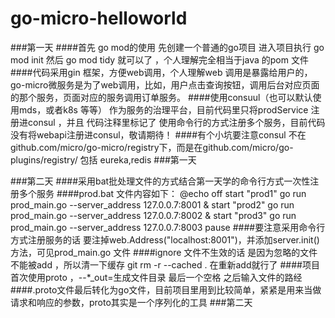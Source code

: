 # go-micro-helloworld
###第一天
####首先 go mod的使用  先创建一个普通的go项目 进入项目执行 go mod init 然后 go mod tidy 就可以了 ，个人理解完全相当于java 的pom 文件
####代码采用gin 框架，方便web调用，个人理解web 调用是暴露给用户的，go-micro微服务是为了web调用，比如，用户点击查询按钮，调用后台对应页面的那个服务，页面对应的服务调用订单服务。
####使用consuul（也可以默认使用mds，或者k8s 等等） 作为服务的治理平台，目前代码里只将prodService 注册进consul ，并且 代码注释里标记了 使用命令行的方式注册多个服务，目前代码没有将webapi注册进consul，敬请期待！
####有个小坑要注意consul 不在github.com/micro/go-micro/registry下，而是在github.com/micro/go-plugins/registry/ 包括 eureka,redis
###第一天

###第二天
####采用bat批处理文件的方式结合第一天学的命令行方式一次性注册多个服务
####prod.bat 文件内容如下：
@echo off
start "prod1" go run  prod_main.go --server_address 127.0.0.7:8001 &
start "prod2" go run  prod_main.go --server_address 127.0.0.7:8002 &
start "prod3" go run  prod_main.go --server_address 127.0.0.7:8003
pause
####要注意采用命令行方式注册服务的话 要注掉web.Address("localhost:8001")，并添加server.init()方法，可见prod_main.go 文件
####ignore 文件不生效的话 是因为忽略的文件不能被add ，所以清一下缓存 git rm -r --cached .   在重新add就行了
####项目首次使用proto ，--*_out=生成文件目录 最后一个空格 之后输入文件的路经
####.proto文件最后转化为go文件，目前项目里用到比较简单，紧紧是用来当做请求和响应的参数，proto其实是一个序列化的工具
###第二天